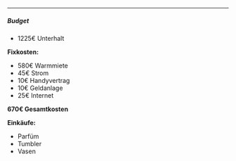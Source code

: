 ***

##### Budget
- 1225€ Unterhalt

**Fixkosten:**
- 580€ Warmmiete
- 45€ Strom
- 10€ Handyvertrag
- 10€ Geldanlage
- 25€ Internet

**670€ Gesamtkosten**

**Einkäufe:**
- Parfüm
- Tumbler
- Vasen







